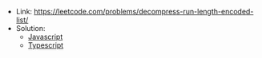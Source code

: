 - Link: https://leetcode.com/problems/decompress-run-length-encoded-list/
- Solution:
  - [Javascript](index.js)
  - [Typescript](index.ts)